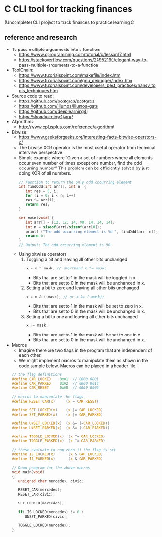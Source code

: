 # C CLI tool for tracking finances
(Uncomplete) CLI project to track finances to practice learning C

## reference and research
- To pass multiple arguements into a function:
   - https://www.cprogramming.com/tutorial/c/lesson17.html
   - https://stackoverflow.com/questions/24952190/elegant-way-to-pass-multiple-arguments-to-a-function
- ToolChain:
   - https://www.tutorialspoint.com/makefile/index.htm
   - https://www.tutorialspoint.com/gnu_debugger/index.htm
   - https://www.tutorialspoint.com/developers_best_practices/handy_tools_techniques.htm
- Source code to read:
   - https://github.com/postgres/postgres
   - https://github.com/illumos/illumos-gate
   - https://github.com/deeplearning4j
   - https://deeplearning4j.org/
- Algorithms:
   - http://www.cplusplus.com/reference/algorithm/
- Bitwise:
   - https://www.geeksforgeeks.org/interesting-facts-bitwise-operators-c/
   - The bitwise XOR operator is the most useful operator from technical interview perspective.
   - Simple example where “Given a set of numbers where all elements occur even number of times except one number, find the odd occurring number” This problem can be efficiently solved by just doing XOR of all numbers.
      ```c
      // Function to return the only odd occurring element
      int findOdd(int arr[], int n) {
         int res = 0, i;
         for (i = 0; i < n; i++)
         res ^= arr[i];
         return res;
      }
      
      int main(void) {
         int arr[] = {12, 12, 14, 90, 14, 14, 14};
         int n = sizeof(arr)/sizeof(arr[0]);
         printf ("The odd occurring element is %d ", findOdd(arr, n));
         return 0;
      }
      // Output: The odd occurring element is 90
      ```
   - Using bitwise operators
      1. Toggling a bit and leaving all other bits unchanged
         ```c
         x = x ^ mask; // shorthand x ^= mask;
         ```
         - Bits that are set to 1 in the mask will be toggled in x. 
         - Bits that are set to 0 in the mask will be unchanged in x.
      2. Setting a bit to zero and leaving all other bits unchanged
         ```c
         x = x & (~mask); // or x &= (~mask);
         ```
         - Bits that are set to 1 in the mask will be set to zero in x. 
         - Bits that are set to 0 in the mask will be unchanged in x.
      3. Setting a bit to one and leaving all other bits unchanged
         ```c
         x |= mask;
         ```
         - Bits that are set to 1 in the mask will be set to one in x. 
         - Bits that are set to 0 in the mask will be unchanged in x.
- Macros
   - Imagine there are two flags in the program that are independent of each other.
   - We might implement macros to manipulate them as shown in the code sample below. Macros can be placed in a header file.
   ```c
   // the flag definitions
   #define CAR_LOCKED    0x01  // 0000 0001
   #define CAR_PARKED    0x02  // 0000 0010
   #define CAR_RESET     0x00  // 0000 0000

   // macros to manipulate the flags
   #define RESET_CAR(x)     (x = CAR_RESET)

   #define SET_LOCKED(x)    (x |= CAR_LOCKED)
   #define SET_PARKED(x)    (x |= CAR_PARKED)

   #define UNSET_LOCKED(x)  (x &= (~CAR_LOCKED))
   #define UNSET_PARKED(x)  (x &= (~CAR_PARKED))

   #define TOGGLE_LOCKED(x)  (x ^= CAR_LOCKED)
   #define TOGGLE_PARKED(x)  (x ^= CAR_PARKED)

   // these evaluate to non-zero if the flag is set
   #define IS_LOCKED(x)      (x & CAR_LOCKED)
   #define IS_PARKED(x)      (x & CAR_PARKED)

   // Demo program for the above macros
   void main(void)
   {
      unsigned char mercedes, civic;

      RESET_CAR(mercedes);
      RESET_CAR(civic);

      SET_LOCKED(mercedes);

      if( IS_LOCKED(mercedes) != 0 )
         UNSET_PARKED(civic);

      TOGGLE_LOCKED(mercedes);
   }
   ```